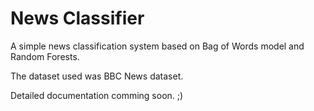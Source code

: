 # News Classifier

A simple news classification system based on Bag of Words model and Random Forests.

The dataset used was BBC News dataset.

Detailed documentation comming soon. ;)
